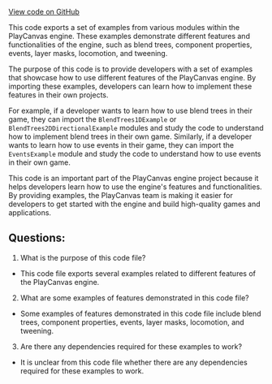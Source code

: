 [View code on GitHub](https://github.com/playcanvas/engine/examples/src/examples/animation/index.mjs)

This code exports a set of examples from various modules within the PlayCanvas engine. These examples demonstrate different features and functionalities of the engine, such as blend trees, component properties, events, layer masks, locomotion, and tweening.

The purpose of this code is to provide developers with a set of examples that showcase how to use different features of the PlayCanvas engine. By importing these examples, developers can learn how to implement these features in their own projects.

For example, if a developer wants to learn how to use blend trees in their game, they can import the `BlendTrees1DExample` or `BlendTrees2DDirectionalExample` modules and study the code to understand how to implement blend trees in their own game. Similarly, if a developer wants to learn how to use events in their game, they can import the `EventsExample` module and study the code to understand how to use events in their own game.

This code is an important part of the PlayCanvas engine project because it helps developers learn how to use the engine's features and functionalities. By providing examples, the PlayCanvas team is making it easier for developers to get started with the engine and build high-quality games and applications.
## Questions: 
 1. What is the purpose of this code file?
- This code file exports several examples related to different features of the PlayCanvas engine.

2. What are some examples of features demonstrated in this code file?
- Some examples of features demonstrated in this code file include blend trees, component properties, events, layer masks, locomotion, and tweening.

3. Are there any dependencies required for these examples to work?
- It is unclear from this code file whether there are any dependencies required for these examples to work.